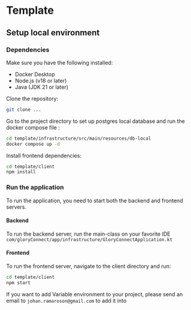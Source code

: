 # Template

## Setup local environment

### Dependencies

Make sure you have the following installed:

- Docker Desktop
- Node.js (v18 or later)
- Java (JDK 21 or later)

Clone the repository:

```bash
git clone ...
```

Go to the project directory to set up postgres local database and run the docker compose file : 

```bash
cd template/infrastructure/src/main/resources/db-local
docker compose up -d
```

Install frontend dependencies:

```bash
cd template/client
npm install
```
### Run the application
To run the application, you need to start both the backend and frontend servers.
#### Backend
To run the backend server, run the main-class on your favorite IDE 
```com/gloryConnect/app/infrastructure/GloryConnectApplication.kt```

#### Frontend
To run the frontend server, navigate to the client directory and run:

```bash
cd template/client
npm start
```

If you want to add Variable environment to your project, please send an email to ```johan.ramaroson@gmail.com``` to add it into